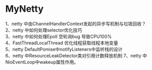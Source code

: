 # MyNetty
1、netty 中由ChannelHandlerContext发起的异步写机制与垃圾回收？</br>
2、netty 中如何处理selector优化技巧</br>
3、netty 中如何处理Epoll 空轮询bug 导致CPU100%</br>
4、FastThreadLocalThread 优化线程获取线程本地变量</br>
5、netty DefaultPomise中notifyListeners中监听栈的设计</br>
6、netty 中ResourceLeakDetector类对引用计数释放机制
7、netty 中NioEventLoop中wakeup属性作用。
